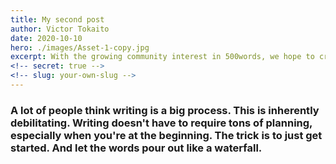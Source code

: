 ```yaml
---
title: My second post
author: Victor Tokaito
date: 2020-10-10
hero: ./images/Asset-1-copy.jpg
excerpt: With the growing community interest in 500words, we hope to create more resources that make it easier for anyone to gain the benefits of this incredible tool.
<!-- secret: true -->
<!-- slug: your-own-slug -->
---
```



### A lot of people think writing is a big process. This is inherently debilitating. Writing doesn't have to require tons of planning, especially when you're at the beginning. The trick is to just get started. And let the words pour out like a waterfall.

<!--
# How to get started

## Rule 1: Just get started

### A lot of people think writing is a big process. This is inherently debilitating. Writing doesn't have to require tons of planning, especially when you're at the beginning. The trick is to just get started. And let the words pour out like a waterfall.

#### Writers aren't born standing up.

##### But they are born with typewriters

###### Metaphorically. Just get clickin' and then you'll be clackin'! -->
